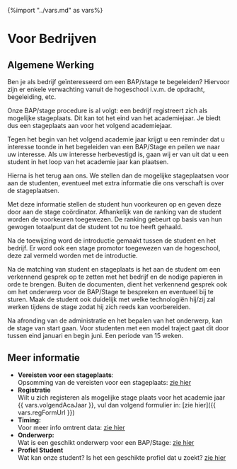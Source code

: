 {%import "../vars.md" as vars%}
# Voor Bedrijven

## Algemene Werking
Ben je als bedrijf geïnteresseerd om een BAP/stage te begeleiden? Hiervoor zijn
er enkele verwachting vanuit de hogeschool i.v.m. de opdracht, begeleiding, etc.

Onze BAP/stage procedure is al volgt: een bedrijf registreert zich als
mogelijke stageplaats. Dit kan tot het eind van het academiejaar. Je biedt dus
een stageplaats aan voor het volgend academiejaar.

Tegen het begin van het volgend academie jaar krijgt u een reminder dat u
interesse toonde in het begeleiden van een BAP/Stage en peilen we naar uw
interesse.  Als uw interesse herbevestigd is, gaan wij er van uit dat u een
student in het loop van het academie jaar kan plaatsen.

Hierna is het terug aan ons. We stellen dan de mogelijke stageplaatsen voor aan
de studenten, eventueel met extra informatie die ons verschaft is over de
stageplaatsen.

Met deze informatie stellen de student hun voorkeuren op en geven deze door aan
de stage coördinator. Afhankelijk van de ranking van de student worden de
voorkeuren toegewezen. De ranking gebeurt op basis van hun gewogen totaalpunt
dat de student tot nu toe heeft gehaald.

Na de toewijzing word de introductie gemaakt tussen de student en het bedrijf.
Er word ook een stage promotor toegewezen van de hogeschool, deze zal vermeld
worden met de introductie.

Na de matching van student en stageplaats is het aan de student om een
verkennend gesprek op te zetten met het bedrijf en de nodige papieren in orde
te brengen. Buiten de documenten, dient het verkennend gesprek ook om het
onderwerp voor de BAP/Stage te bespreken en eventueel bij te sturen. Maak de
student ook duidelijk met welke technologiën hij/zij zal werken tijdens de
stage zodat hij zich reeds kan voorbereiden.


Na afronding van de administratie en het bepalen van het onderwerp, kan de
stage van start gaan. Voor studenten met een model traject gaat dit door tussen
eind januari en begin juni. Een periode van 15 weken.


## Meer informatie

* **Vereisten voor een stageplaats**:  
  Opsomming van de vereisten voor een stageplaats: [zie hier](./vereisten.md)
* **Registratie**  
  Wilt u zich registeren als mogelijke stage plaats voor het academie jaar {{ vars.volgendAcaJaar }}, vul dan volgend formulier in: [zie hier]({{ vars.regFormUrl }})
* **Timing:**  
  Voor meer info omtrent data: [zie hier](../timing/README.md)
* **Onderwerp:**  
  Wat is een geschikt onderwerp voor een BAP/Stage: [zie hier](./onderwerp.md)
* **Profiel Student**  
  Wat kan onze student? Is het een geschikte profiel dat u zoekt? [zie hier](./profiel_student.md)
  



